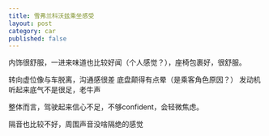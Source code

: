 ```yaml
---
title: 雪弗兰科沃兹乘坐感受
layout: post
category: car
published: false
---
```


内饰很舒服，一进来味道也比较好闻（个人感觉？），座椅包裹好，很舒服。

转向虚位像与车脱离，沟通感很差
底盘颠得有点晕（是乘客角色原因？）
发动机听起来底气不是很足，老牛声

整体而言，驾驶起来信心不足，不够confident，会轻微焦虑。

隔音也比较不好，周围声音没啥隔绝的感觉
